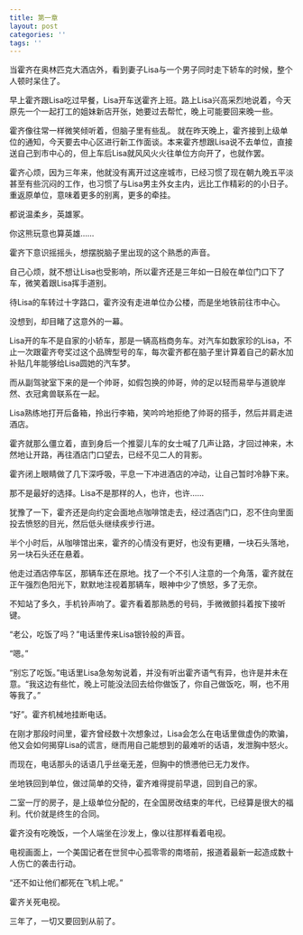 ```yaml
---
title: 第一章
layout: post
categories: ''
tags: ''
---
```

当霍齐在奥林匹克大酒店外，看到妻子Lisa与一个男子同时走下轿车的时候，整个人顿时呆住了。

早上霍齐跟Lisa吃过早餐，Lisa开车送霍齐上班。路上Lisa兴高采烈地说着，今天原先一个一起打工的姐妹新店开张，她要过去帮忙，晚上可能要回来晚一些。

霍齐像往常一样微笑倾听着，但脑子里有些乱。 就在昨天晚上，霍齐接到上级单位的通知，今天要去中心区进行新工作面谈。本来霍齐想跟Lisa说不去单位，直接送自己到市中心的，但上车后Lisa就风风火火往单位方向开了，也就作罢。

霍齐心烦，因为三年来，他就没有离开过这座城市，已经习惯了现在朝九晚五平淡甚至有些沉闷的工作，也习惯了与Lisa男主外女主内，远比工作精彩的的小日子。重返原单位，意味着更多的别离，更多的牵挂。

都说温柔乡，英雄冢。

你这熊玩意也算英雄……

霍齐下意识摇摇头，想摆脱脑子里出现的这个熟悉的声音。

自己心烦，就不想让Lisa也受影响，所以霍齐还是三年如一日般在单位门口下了车，微笑着跟Lisa挥手道别。

待Lisa的车转过十字路口，霍齐没有走进单位办公楼，而是坐地铁前往市中心。

没想到，却目睹了这意外的一幕。

Lisa开的车不是自家的小轿车，那是一辆高档商务车。对汽车如数家珍的Lisa，不止一次跟霍齐夸奖过这个品牌型号的车，每次霍齐都在脑子里计算着自己的薪水加补贴几年能够给Lisa圆她的汽车梦。

而从副驾驶室下来的是一个帅哥，如假包换的帅哥，帅的足以轻而易举与道貌岸然、衣冠禽兽联系在一起。

Lisa熟练地打开后备箱，拎出行李箱，笑吟吟地拒绝了帅哥的搭手，然后并肩走进酒店。

霍齐就那么僵立着，直到身后一个推婴儿车的女士喊了几声让路，才回过神来，木然地让开路，再往酒店门口望去，已经不见二人的背影。

霍齐闭上眼睛做了几下深呼吸，平息一下冲进酒店的冲动，让自己暂时冷静下来。

那不是最好的选择。Lisa不是那样的人，也许，也许……

犹豫了一下，霍齐还是向约定会面地点咖啡馆走去，经过酒店门口，忍不住向里面投去愤怒的目光，然后低头继续疾步行进。

半个小时后，从咖啡馆出来，霍齐的心情没有更好，也没有更糟，一块石头落地，另一块石头还在悬着。

他走过酒店停车区，那辆车还在原地。找了一个不引人注意的一个角落，霍齐就在正午强烈色阳光下，默默地注视着那辆车，眼神中少了愤怒，多了无奈。

不知站了多久，手机铃声响了。霍齐看着那熟悉的号码，手微微颤抖着按下接听键。

“老公，吃饭了吗？”电话里传来Lisa银铃般的声音。

“嗯。”

“别忘了吃饭。”电话里Lisa急匆匆说着，并没有听出霍齐语气有异，也许是并未在意。“我这边有些忙，晚上可能没法回去给你做饭了，你自己做饭吃，啊，也不用等我了。”

“好”。霍齐机械地挂断电话。

在刚才那段时间里，霍齐曾经数十次想象过，Lisa会怎么在电话里做虚伪的欺骗，他又会如何揭穿Lisa的谎言，继而用自己能想到的最难听的话语，发泄胸中怒火。

而现在，电话那头的话语几乎丝毫无差，但胸中的愤懑他已无力发作。

坐地铁回到单位，做过简单的交待，霍齐难得提前早退，回到自己的家。

二室一厅的房子，是上级单位分配的，在全国房改结束的年代，已经算是很大的福利。代价就是终生的合同。

霍齐没有吃晚饭，一个人端坐在沙发上，像以往那样看着电视。

电视画面上，一个美国记者在世贸中心孤零零的南塔前，报道着最新一起造成数十人伤亡的袭击行动。

“还不如让他们都死在飞机上呢。”

霍齐关死电视。 

三年了，一切又要回到从前了。